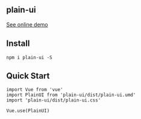 ## plain-ui

[See online demo](http://193.112.75.134/plain-ui)

## Install
```
npm i plain-ui -S
```

## Quick Start
```
import Vue from 'vue'
import PlainUI from 'plain-ui/dist/plain-ui.umd'
import 'plain-ui/dist/plain-ui.css'

Vue.use(PlainUI)
```
